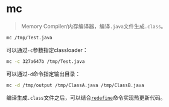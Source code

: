 mc
===

> Memory Compiler/内存编译器，编译`.java`文件生成`.class`。

```bash
mc /tmp/Test.java
```

可以通过`-c`参数指定classloader：

```bash
mc -c 327a647b /tmp/Test.java
```

可以通过`-d`命令指定输出目录：

```bash
mc -d /tmp/output /tmp/ClassA.java /tmp/ClassB.java
```

编译生成`.class`文件之后，可以结合[`redefine`](redefine.md)命令实现热更新代码。